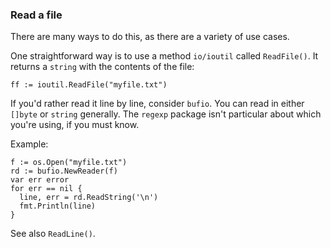### Read a file

There are many ways to do this, as there are a variety of use cases. 

One straightforward way is to use a method `io/ioutil` called `ReadFile()`. It returns a `string` with the contents of the file:

~~~~
ff := ioutil.ReadFile("myfile.txt")
~~~~

If you'd rather read it line by line, consider `bufio`. You can read in either `[]byte` or `string` generally. The `regexp` package isn't particular about which you're using, if you must know.

Example:

~~~~
f := os.Open("myfile.txt")
rd := bufio.NewReader(f)
var err error
for err == nil {
  line, err = rd.ReadString('\n')
  fmt.Println(line)  
}
~~~~

See also `ReadLine()`.

